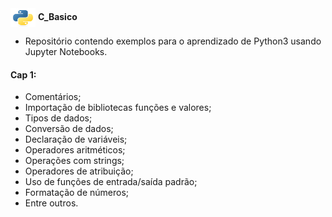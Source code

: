 <div style="display: inline-block">
  <img align="center" alt="Dice-C" height="30" width="40" src="https://raw.githubusercontent.com/devicons/devicon/master/icons/python/python-original.svg" >
  <strong>C_Basico</strong>
</div><br/>


- Repositório contendo exemplos para o aprendizado de Python3 usando Jupyter Notebooks. 

#### Cap 1:
- Comentários;
- Importação de bibliotecas funções e valores;
- Tipos de dados;
- Conversão de dados; 
- Declaração de variáveis;
- Operadores aritméticos;
- Operações com strings;
- Operadores de atribuição;
- Uso de funções de entrada/saída padrão;
- Formatação de números;
- Entre outros.
